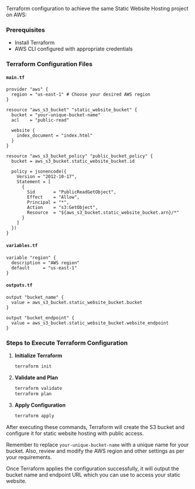 Terraform configuration to achieve the same Static Website Hosting project on AWS:

### Prerequisites
- Install Terraform
- AWS CLI configured with appropriate credentials

### Terraform Configuration Files

#### `main.tf`
```hcl
provider "aws" {
  region = "us-east-1" # Choose your desired AWS region
}

resource "aws_s3_bucket" "static_website_bucket" {
  bucket = "your-unique-bucket-name"
  acl    = "public-read"

  website {
    index_document = "index.html"
  }
}

resource "aws_s3_bucket_policy" "public_bucket_policy" {
  bucket = aws_s3_bucket.static_website_bucket.id

  policy = jsonencode({
    Version = "2012-10-17",
    Statement = [
      {
        Sid       = "PublicReadGetObject",
        Effect    = "Allow",
        Principal = "*",
        Action    = "s3:GetObject",
        Resource  = "${aws_s3_bucket.static_website_bucket.arn}/*"
      }
    ]
  })
}
```

#### `variables.tf`
```hcl
variable "region" {
  description = "AWS region"
  default     = "us-east-1"
}
```

#### `outputs.tf`
```hcl
output "bucket_name" {
  value = aws_s3_bucket.static_website_bucket.bucket
}

output "bucket_endpoint" {
  value = aws_s3_bucket.static_website_bucket.website_endpoint
}
```

### Steps to Execute Terraform Configuration

1. **Initialize Terraform**
    ```bash
    terraform init
    ```

2. **Validate and Plan**
    ```bash
    terraform validate
    terraform plan
    ```

3. **Apply Configuration**
    ```bash
    terraform apply
    ```

After executing these commands, Terraform will create the S3 bucket and configure it for static website hosting with public access.

Remember to replace `your-unique-bucket-name` with a unique name for your bucket. Also, review and modify the AWS region and other settings as per your requirements.

Once Terraform applies the configuration successfully, it will output the bucket name and endpoint URL which you can use to access your static website.
